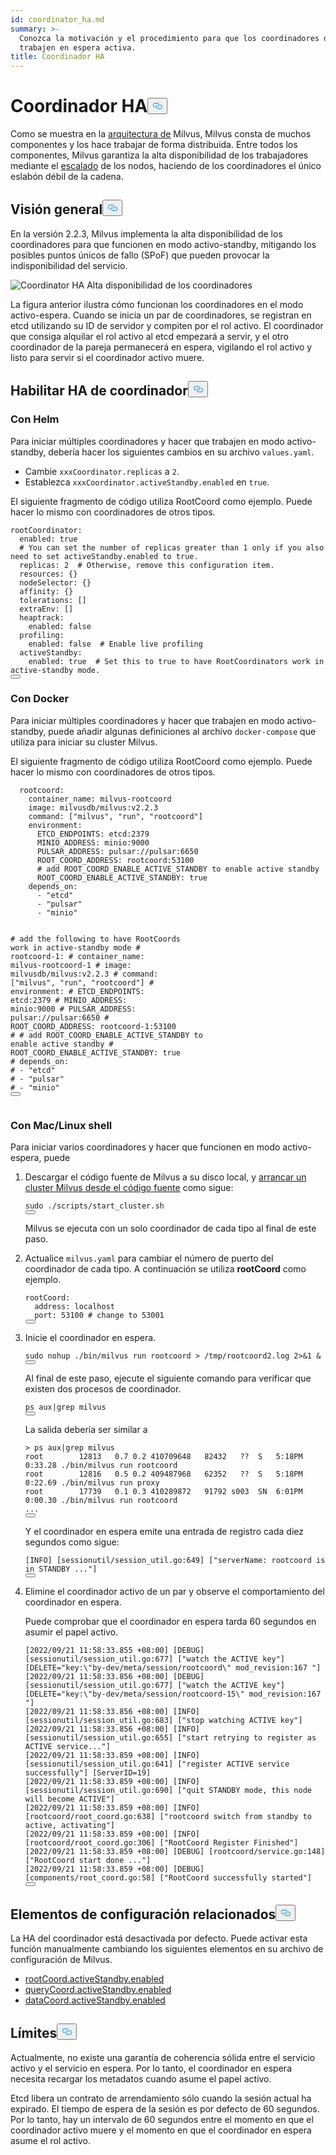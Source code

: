 ```yaml
---
id: coordinator_ha.md
summary: >-
  Conozca la motivación y el procedimiento para que los coordinadores de Milvus
  trabajen en espera activa.
title: Coordinador HA
---
```

<h1 id="Coordinator-HA" class="common-anchor-header">Coordinador HA<button data-href="#Coordinator-HA" class="anchor-icon" translate="no">
      <svg translate="no"
        aria-hidden="true"
        focusable="false"
        height="20"
        version="1.1"
        viewBox="0 0 16 16"
        width="16"
      >
        <path
          fill="#0092E4"
          fill-rule="evenodd"
          d="M4 9h1v1H4c-1.5 0-3-1.69-3-3.5S2.55 3 4 3h4c1.45 0 3 1.69 3 3.5 0 1.41-.91 2.72-2 3.25V8.59c.58-.45 1-1.27 1-2.09C10 5.22 8.98 4 8 4H4c-.98 0-2 1.22-2 2.5S3 9 4 9zm9-3h-1v1h1c1 0 2 1.22 2 2.5S13.98 12 13 12H9c-.98 0-2-1.22-2-2.5 0-.83.42-1.64 1-2.09V6.25c-1.09.53-2 1.84-2 3.25C6 11.31 7.55 13 9 13h4c1.45 0 3-1.69 3-3.5S14.5 6 13 6z"
        ></path>
      </svg>
    </button></h1><p>Como se muestra en la <a href="/docs/es/v2.4.x/architecture_overview.md">arquitectura de</a> Milvus, Milvus consta de muchos componentes y los hace trabajar de forma distribuida. Entre todos los componentes, Milvus garantiza la alta disponibilidad de los trabajadores mediante el <a href="/docs/es/v2.4.x/scaleout.md">escalado</a> de los nodos, haciendo de los coordinadores el único eslabón débil de la cadena.</p>
<h2 id="Overview" class="common-anchor-header">Visión general<button data-href="#Overview" class="anchor-icon" translate="no">
      <svg translate="no"
        aria-hidden="true"
        focusable="false"
        height="20"
        version="1.1"
        viewBox="0 0 16 16"
        width="16"
      >
        <path
          fill="#0092E4"
          fill-rule="evenodd"
          d="M4 9h1v1H4c-1.5 0-3-1.69-3-3.5S2.55 3 4 3h4c1.45 0 3 1.69 3 3.5 0 1.41-.91 2.72-2 3.25V8.59c.58-.45 1-1.27 1-2.09C10 5.22 8.98 4 8 4H4c-.98 0-2 1.22-2 2.5S3 9 4 9zm9-3h-1v1h1c1 0 2 1.22 2 2.5S13.98 12 13 12H9c-.98 0-2-1.22-2-2.5 0-.83.42-1.64 1-2.09V6.25c-1.09.53-2 1.84-2 3.25C6 11.31 7.55 13 9 13h4c1.45 0 3-1.69 3-3.5S14.5 6 13 6z"
        ></path>
      </svg>
    </button></h2><p>En la versión 2.2.3, Milvus implementa la alta disponibilidad de los coordinadores para que funcionen en modo activo-standby, mitigando los posibles puntos únicos de fallo (SPoF) que pueden provocar la indisponibilidad del servicio.</p>
<p>
  
   <span class="img-wrapper"> <img translate="no" src="/docs/v2.4.x/assets/coordinator_ha.png" alt="Coordinator HA" class="doc-image" id="coordinator-ha" />
   </span> <span class="img-wrapper"> <span>Alta disponibilidad de los coordinadores</span> </span></p>
<p>La figura anterior ilustra cómo funcionan los coordinadores en el modo activo-espera. Cuando se inicia un par de coordinadores, se registran en etcd utilizando su ID de servidor y compiten por el rol activo. El coordinador que consiga alquilar el rol activo al etcd empezará a servir, y el otro coordinador de la pareja permanecerá en espera, vigilando el rol activo y listo para servir si el coordinador activo muere.</p>
<h2 id="Enable-coordinator-HA" class="common-anchor-header">Habilitar HA de coordinador<button data-href="#Enable-coordinator-HA" class="anchor-icon" translate="no">
      <svg translate="no"
        aria-hidden="true"
        focusable="false"
        height="20"
        version="1.1"
        viewBox="0 0 16 16"
        width="16"
      >
        <path
          fill="#0092E4"
          fill-rule="evenodd"
          d="M4 9h1v1H4c-1.5 0-3-1.69-3-3.5S2.55 3 4 3h4c1.45 0 3 1.69 3 3.5 0 1.41-.91 2.72-2 3.25V8.59c.58-.45 1-1.27 1-2.09C10 5.22 8.98 4 8 4H4c-.98 0-2 1.22-2 2.5S3 9 4 9zm9-3h-1v1h1c1 0 2 1.22 2 2.5S13.98 12 13 12H9c-.98 0-2-1.22-2-2.5 0-.83.42-1.64 1-2.09V6.25c-1.09.53-2 1.84-2 3.25C6 11.31 7.55 13 9 13h4c1.45 0 3-1.69 3-3.5S14.5 6 13 6z"
        ></path>
      </svg>
    </button></h2><h3 id="With-Helm" class="common-anchor-header">Con Helm</h3><p>Para iniciar múltiples coordinadores y hacer que trabajen en modo activo-standby, debería hacer los siguientes cambios en su archivo <code translate="no">values.yaml</code>.</p>
<ul>
<li>Cambie <code translate="no">xxxCoordinator.replicas</code> a <code translate="no">2</code>.</li>
<li>Establezca <code translate="no">xxxCoordinator.activeStandby.enabled</code> en <code translate="no">true</code>.</li>
</ul>
<p>El siguiente fragmento de código utiliza RootCoord como ejemplo. Puede hacer lo mismo con coordinadores de otros tipos.</p>
<pre><code translate="no" class="language-yaml">rootCoordinator:
  enabled: true
  <span class="hljs-comment"># You can set the number of replicas greater than 1 only if you also need to set activeStandby.enabled to true.</span>
  replicas: <span class="hljs-number">2</span>  <span class="hljs-comment"># Otherwise, remove this configuration item.</span>
  resources: {}
  nodeSelector: {}
  affinity: {}
  tolerations: []
  extraEnv: []
  heaptrack:
    enabled: false
  profiling:
    enabled: false  <span class="hljs-comment"># Enable live profiling</span>
  activeStandby:
    enabled: true  <span class="hljs-comment"># Set this to true to have RootCoordinators work in active-standby mode.</span>
<button class="copy-code-btn"></button></code></pre>
<h3 id="With-Docker" class="common-anchor-header">Con Docker</h3><p>Para iniciar múltiples coordinadores y hacer que trabajen en modo activo-standby, puede añadir algunas definiciones al archivo <code translate="no">docker-compose</code> que utiliza para iniciar su cluster Milvus.</p>
<p>El siguiente fragmento de código utiliza RootCoord como ejemplo. Puede hacer lo mismo con coordinadores de otros tipos.</p>
<pre><code translate="no" class="language-yaml">  rootcoord:
    container_name: milvus-rootcoord
    image: milvusdb/milvus:v2<span class="hljs-number">.2</span><span class="hljs-number">.3</span>
    command: [<span class="hljs-string">&quot;milvus&quot;</span>, <span class="hljs-string">&quot;run&quot;</span>, <span class="hljs-string">&quot;rootcoord&quot;</span>]
    environment:
      ETCD_ENDPOINTS: etcd:<span class="hljs-number">2379</span>
      MINIO_ADDRESS: minio:<span class="hljs-number">9000</span>
      PULSAR_ADDRESS: pulsar://pulsar:<span class="hljs-number">6650</span>
      ROOT_COORD_ADDRESS: rootcoord:<span class="hljs-number">53100</span>
      <span class="hljs-comment"># add ROOT_COORD_ENABLE_ACTIVE_STANDBY to enable active standby</span>
      ROOT_COORD_ENABLE_ACTIVE_STANDBY: true
    depends_on:
      - <span class="hljs-string">&quot;etcd&quot;</span>
      - <span class="hljs-string">&quot;pulsar&quot;</span>
      - <span class="hljs-string">&quot;minio&quot;</span>

<span class="hljs-comment">#   add the following to have RootCoords work in active-standby mode</span>
<span class="hljs-comment">#   rootcoord-1:</span>
<span class="hljs-comment">#    container_name: milvus-rootcoord-1</span>
<span class="hljs-comment">#    image: milvusdb/milvus:v2.2.3</span>
<span class="hljs-comment">#    command: [&quot;milvus&quot;, &quot;run&quot;, &quot;rootcoord&quot;]</span>
<span class="hljs-comment">#    environment:</span>
<span class="hljs-comment">#      ETCD_ENDPOINTS: etcd:2379</span>
<span class="hljs-comment">#      MINIO_ADDRESS: minio:9000</span>
<span class="hljs-comment">#      PULSAR_ADDRESS: pulsar://pulsar:6650</span>
<span class="hljs-comment">#      ROOT_COORD_ADDRESS: rootcoord-1:53100</span>
<span class="hljs-comment">#      # add ROOT_COORD_ENABLE_ACTIVE_STANDBY to enable active standby</span>
<span class="hljs-comment">#      ROOT_COORD_ENABLE_ACTIVE_STANDBY: true</span>
<span class="hljs-comment">#    depends_on:</span>
<span class="hljs-comment">#      - &quot;etcd&quot;</span>
<span class="hljs-comment">#      - &quot;pulsar&quot;</span>
<span class="hljs-comment">#      - &quot;minio&quot;</span>
<button class="copy-code-btn"></button></code></pre>
<h3 id="With-MacLinux-shell" class="common-anchor-header">Con Mac/Linux shell</h3><p>Para iniciar varios coordinadores y hacer que funcionen en modo activo-espera, puede</p>
<ol>
<li><p>Descargar el código fuente de Milvus a su disco local, y <a href="https://github.com/milvus-io/milvus/blob/master/DEVELOPMENT.md">arrancar un cluster Milvus desde el código fuente</a> como sigue:</p>
<pre><code translate="no" class="language-shell"><span class="hljs-built_in">sudo</span> ./scripts/start_cluster.sh
<button class="copy-code-btn"></button></code></pre>
<p>Milvus se ejecuta con un solo coordinador de cada tipo al final de este paso.</p></li>
<li><p>Actualice <code translate="no">milvus.yaml</code> para cambiar el número de puerto del coordinador de cada tipo. A continuación se utiliza <strong>rootCoord</strong> como ejemplo.</p>
<pre><code translate="no" class="language-yaml">rootCoord:
  address: localhost
  port: <span class="hljs-number">53100</span> <span class="hljs-comment"># change to 53001</span>
<button class="copy-code-btn"></button></code></pre></li>
<li><p>Inicie el coordinador en espera.</p>
<pre><code translate="no" class="language-shell"><span class="hljs-built_in">sudo</span> <span class="hljs-built_in">nohup</span> ./bin/milvus run rootcoord &gt; /tmp/rootcoord2.<span class="hljs-built_in">log</span> 2&gt;&amp;1 &amp;
<button class="copy-code-btn"></button></code></pre>
<p>Al final de este paso, ejecute el siguiente comando para verificar que existen dos procesos de coordinador.</p>
<pre><code translate="no" class="language-shell">ps aux|grep milvus
<button class="copy-code-btn"></button></code></pre>
<p>La salida debería ser similar a</p>
<pre><code translate="no" class="language-shell">&gt; ps aux|grep milvus
root        12813   0.7 0.2 410709648   82432   ??  S   5:18PM  0:33.28 ./bin/milvus run rootcoord
root        12816   0.5 0.2 409487968   62352   ??  S   5:18PM  0:22.69 ./bin/milvus run proxy
root        17739   0.1 0.3 410289872   91792 s003  SN  6:01PM  0:00.30 ./bin/milvus run rootcoord
...
<button class="copy-code-btn"></button></code></pre>
<p>Y el coordinador en espera emite una entrada de registro cada diez segundos como sigue:</p>
<pre><code translate="no" class="language-shell">[INFO] [sessionutil/session_util.go:649] [<span class="hljs-string">&quot;serverName: rootcoord is in STANDBY ...&quot;</span>]
<button class="copy-code-btn"></button></code></pre></li>
<li><p>Elimine el coordinador activo de un par y observe el comportamiento del coordinador en espera.</p>
<p>Puede comprobar que el coordinador en espera tarda 60 segundos en asumir el papel activo.</p>
<pre><code translate="no" class="language-shell">[2022/09/21 11:58:33.855 +08:00] [DEBUG] [sessionutil/session_util.go:677] [<span class="hljs-string">&quot;watch the ACTIVE key&quot;</span>] [DELETE=<span class="hljs-string">&quot;key:\&quot;by-dev/meta/session/rootcoord\&quot; mod_revision:167 &quot;</span>]
[2022/09/21 11:58:33.856 +08:00] [DEBUG] [sessionutil/session_util.go:677] [<span class="hljs-string">&quot;watch the ACTIVE key&quot;</span>] [DELETE=<span class="hljs-string">&quot;key:\&quot;by-dev/meta/session/rootcoord-15\&quot; mod_revision:167 &quot;</span>]
[2022/09/21 11:58:33.856 +08:00] [INFO] [sessionutil/session_util.go:683] [<span class="hljs-string">&quot;stop watching ACTIVE key&quot;</span>]
[2022/09/21 11:58:33.856 +08:00] [INFO] [sessionutil/session_util.go:655] [<span class="hljs-string">&quot;start retrying to register as ACTIVE service...&quot;</span>]
[2022/09/21 11:58:33.859 +08:00] [INFO] [sessionutil/session_util.go:641] [<span class="hljs-string">&quot;register ACTIVE service successfully&quot;</span>] [ServerID=19]
[2022/09/21 11:58:33.859 +08:00] [INFO] [sessionutil/session_util.go:690] [<span class="hljs-string">&quot;quit STANDBY mode, this node will become ACTIVE&quot;</span>]
[2022/09/21 11:58:33.859 +08:00] [INFO] [rootcoord/root_coord.go:638] [<span class="hljs-string">&quot;rootcoord switch from standby to active, activating&quot;</span>]
[2022/09/21 11:58:33.859 +08:00] [INFO] [rootcoord/root_coord.go:306] [<span class="hljs-string">&quot;RootCoord Register Finished&quot;</span>]
[2022/09/21 11:58:33.859 +08:00] [DEBUG] [rootcoord/service.go:148] [<span class="hljs-string">&quot;RootCoord start done ...&quot;</span>]
[2022/09/21 11:58:33.859 +08:00] [DEBUG] [components/root_coord.go:58] [<span class="hljs-string">&quot;RootCoord successfully started&quot;</span>]
<button class="copy-code-btn"></button></code></pre></li>
</ol>
<h2 id="Related-configuration-items" class="common-anchor-header">Elementos de configuración relacionados<button data-href="#Related-configuration-items" class="anchor-icon" translate="no">
      <svg translate="no"
        aria-hidden="true"
        focusable="false"
        height="20"
        version="1.1"
        viewBox="0 0 16 16"
        width="16"
      >
        <path
          fill="#0092E4"
          fill-rule="evenodd"
          d="M4 9h1v1H4c-1.5 0-3-1.69-3-3.5S2.55 3 4 3h4c1.45 0 3 1.69 3 3.5 0 1.41-.91 2.72-2 3.25V8.59c.58-.45 1-1.27 1-2.09C10 5.22 8.98 4 8 4H4c-.98 0-2 1.22-2 2.5S3 9 4 9zm9-3h-1v1h1c1 0 2 1.22 2 2.5S13.98 12 13 12H9c-.98 0-2-1.22-2-2.5 0-.83.42-1.64 1-2.09V6.25c-1.09.53-2 1.84-2 3.25C6 11.31 7.55 13 9 13h4c1.45 0 3-1.69 3-3.5S14.5 6 13 6z"
        ></path>
      </svg>
    </button></h2><p>La HA del coordinador está desactivada por defecto. Puede activar esta función manualmente cambiando los siguientes elementos en su archivo de configuración de Milvus.</p>
<ul>
<li><a href="/docs/es/v2.4.x/configure_rootcoord.md#rootCoordactiveStandbyenabled">rootCoord.activeStandby.enabled</a></li>
<li><a href="/docs/es/v2.4.x/configure_querycoord.md#queryCoordactiveStandbyenabled">queryCoord.activeStandby.enabled</a></li>
<li><a href="/docs/es/v2.4.x/configure_datacoord.md#dataCoordactiveStandbyenabled">dataCoord.activeStandby.enabled</a></li>
</ul>
<h2 id="Limits" class="common-anchor-header">Límites<button data-href="#Limits" class="anchor-icon" translate="no">
      <svg translate="no"
        aria-hidden="true"
        focusable="false"
        height="20"
        version="1.1"
        viewBox="0 0 16 16"
        width="16"
      >
        <path
          fill="#0092E4"
          fill-rule="evenodd"
          d="M4 9h1v1H4c-1.5 0-3-1.69-3-3.5S2.55 3 4 3h4c1.45 0 3 1.69 3 3.5 0 1.41-.91 2.72-2 3.25V8.59c.58-.45 1-1.27 1-2.09C10 5.22 8.98 4 8 4H4c-.98 0-2 1.22-2 2.5S3 9 4 9zm9-3h-1v1h1c1 0 2 1.22 2 2.5S13.98 12 13 12H9c-.98 0-2-1.22-2-2.5 0-.83.42-1.64 1-2.09V6.25c-1.09.53-2 1.84-2 3.25C6 11.31 7.55 13 9 13h4c1.45 0 3-1.69 3-3.5S14.5 6 13 6z"
        ></path>
      </svg>
    </button></h2><p>Actualmente, no existe una garantía de coherencia sólida entre el servicio activo y el servicio en espera. Por lo tanto, el coordinador en espera necesita recargar los metadatos cuando asume el papel activo.</p>
<p>Etcd libera un contrato de arrendamiento sólo cuando la sesión actual ha expirado. El tiempo de espera de la sesión es por defecto de 60 segundos. Por lo tanto, hay un intervalo de 60 segundos entre el momento en que el coordinador activo muere y el momento en que el coordinador en espera asume el rol activo.</p>
